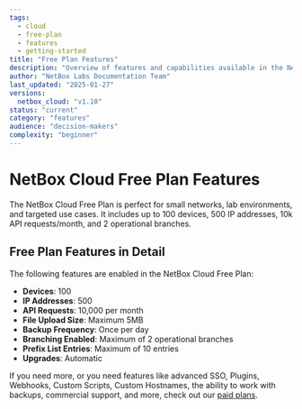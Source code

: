 ```yaml
---
tags:
  - cloud
  - free-plan
  - features
  - getting-started
title: "Free Plan Features"
description: "Overview of features and capabilities available in the NetBox Cloud Free Plan, including limitations and upgrade options."
author: "NetBox Labs Documentation Team"
last_updated: "2025-01-27"
versions:
  netbox_cloud: "v1.10"
status: "current"
category: "features"
audience: "decision-makers"
complexity: "beginner"
---
```


# NetBox Cloud Free Plan Features

The NetBox Cloud Free Plan is perfect for small networks, lab environments, and targeted use cases. It includes up to 100 devices, 500 IP addresses, 10k API requests/month, and 2 operational branches. 

## Free Plan Features in Detail

The following features are enabled in the NetBox Cloud Free Plan: 

- **Devices**: 100
- **IP Addresses**: 500
- **API Requests**: 10,000 per month
- **File Upload Size**: Maximum 5MB 
- **Backup Frequency**: Once per day
- **Branching Enabled**: Maximum of 2 operational branches
- **Prefix List Entries**: Maximum of 10 entries
- **Upgrades**: Automatic

If you need more, or you need features like advanced SSO, Plugins, Webhooks, Custom Scripts, Custom Hostnames, the ability to work with backups, commercial support, and more, check out our [paid plans](https://netboxlabs.com/pricing/).